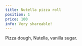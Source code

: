 ```yaml
---
title: Nutella pizza roll
position: 1
price: 100
info: Very shareable!
---
```


Pizza dough, Nutella, vanilla sugar.
